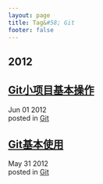 ```yaml
---
layout: page
title: Tag&#58; Git
footer: false
---
```


<div id="blog-archives" class="category">
<h2>2012</h2>

<article>
<h1><a href="/blog/2012/06/01/git-lab-use/index.html">Git小项目基本操作</a></h1>
<time datetime="2012-06-01T00:00:00-06:00" pubdate><span class='month'>Jun</span> <span class='day'>01</span> <span class='year'>2012</span></time>
<footer>
<span class="categories">posted in 
<a href='/blog/categories/git/'>Git</a></span>
</footer>
</article>

<article>
<h1><a href="/blog/2012/05/31/git-basic/index.html">Git基本使用</a></h1>
<time datetime="2012-05-31T00:00:00-06:00" pubdate><span class='month'>May</span> <span class='day'>31</span> <span class='year'>2012</span></time>
<footer>
<span class="categories">posted in 
<a href='/blog/categories/git/'>Git</a></span>
</footer>
</article>
</div>
